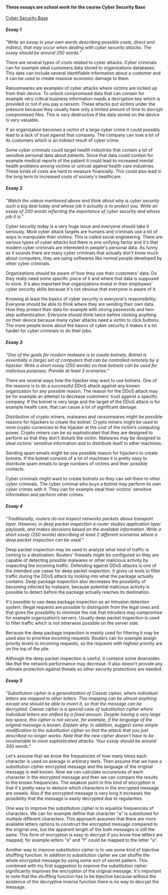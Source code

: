 <!---
<title>Cyber Security Base school work</title>
<description>Essays written for Cyber Security Base Mooc course</description>
<author>Tapio Salonen</author>
--->
#### These essays are school work for the course Cyber Security Base

[Cyber Security Base](https://cybersecuritybase.mooc.fi/)

##### Essay 1

*"Write an essay in your own words describing possible costs, direct and indirect, that may occur when dealing with cyber security attacks. The essay should be around 250 words."*

There are several types of costs related to cyber attacks. Cyber criminals can for example steal customers data stored to organizations databases. This data can include several identifiable information about a customer and it can be used to create massive economic damage to them.

Ransomwares are examples of cyber attacks where victims are locked up from their device. To unlock compromised data that can contain for example very critical business information needs a decryption key which is provided or not if you pay a ransom. These attacks put victims under the pressure because they usually have only a limited amount of time to decrypt compromised files. This is very destructive if the data stored on the device is very valuable.

If an organization becomes a victim of a large cyber crime it could possibly lead to a lack of trust against that company. The company can lose a lot of its customers which is an indirect result of cyber crime.

Some cyber criminals could target health industries that contain a lot of sensitive personal data about patients. Since that data could contain for example medical reports of the patient it could lead to increased mental health problems among victims or untrust against health care industries. These kinds of costs are hard to measure financially. This could also lead in the long term to increased costs of society's healthcare.

##### Essay 2

*"Watch the videos mentioned above and think about why is cyber security such a big deal today and whose job it actually is to protect you. Write an essay of 200 words reflecting the importance of cyber security and whose job it is."*

Cyber security today is a very huge issue and everyone should take it seriously. Most cyber attack targets are humans and criminals use a lot of ways to manipulate their victims. This is called social engineering. There are various types of cyber attacks but there is one unifying factor and it's that modern cyber criminals are interested in people's personal data. As funny as it sounds there are many cyber criminals that actually don't know much about computers, they are using softwares like normal people developed by other cyber criminals.

Organizations should be aware of how they use their customers' data. Do they really need some specific piece of it and where that data is supposed to store. It's also important that organizations invest in their employees' cyber security skills because it's not obvious that everyone is aware of it.

Knowing at least the basics of cyber security is everyone's responsibility. Everyone should be able to think where they are sending their own data. How they protect their data for example with strong passwords and two-step authentication. Everyone should think twice before clicking anything on their device because many cyber attacks need a victim to click buttons. The more people know about the basics of cyber security it makes it a lot harder for cyber criminals to do their jobs.

##### Essay 3

*"One of the goals for modern malware is to create botnets. Botnet is essentially a (large) set of computers that can be controlled remotely by a hijacker. Write a short essay (250 words) on how botnets can be used for malicious purposes. Provide at least 3 scenarios."*

There are several ways how the hijacker may want to use botnets. One of the reasons is to do a successful DDoS attack against any known organization for any possible reason. The reason for the DDoS attack may be for example an attempt to decrease customers' trust against a specific company. If the botnet is very large and the target of the DDoS attack is for example health care, that can cause a lot of significant damage.

Distribution of crypto miners, malwares and ransomwares might be possible reasons for hijackers to create the botnet. Crypto miners might be used to mine crypto currencies to the hijacker at the cost of the victim’s computing power. Crypto miners can be so sophisticated that they are designed to perform so that they don't disturb the victim. Malwares may be designed to steal victims' sensitive information and to distribute itself to other machines.

Sending spam emails might be one possible reason for hijackers to create botnets. If the botnet consists of a lot of machines it is pretty easy to distribute spam emails to large numbers of victims and their possible contacts.

Cyber criminals might want to create botnets so they can sell them to other cyber criminals. The cyber criminal who buys a botnet may perform its own cyber crimes with it. They can for example steal their victims' sensitive information and perform other crimes.

##### Essay 4

*"Traditionally, routers do not inspect networks packets above transport layer. However, in deep packet inspection a router studies application layer payloads, and makes decisions based on the available information. Write a short essay (250 words) describing at least 2 different scenarios where a deep packet inspection can be used."*

Deep packet inspection may be used to analyze what kind of traffic is coming to a destination. Routers' firewalls might be configured so they are capable of detecting possible malwares or other malicious activity by inspecting the incoming traffic. Defending against DDoS attacks is one of the intended use cases for deep packet inspection. It gives us tools to filter traffic during the DDoS attack by looking into what the package actually contains. Deep package inspection also decreases the possibility of becoming infected by malware, because potential malicious activity is possible to detect before the package actually reaches its destination.

It's possible to use deep package inspection as an intrusion detection system. Illegal requests are possible to distinguish from the legal ones and that gives the possibility to minimize the risk that intruders may compromise for example organization’s servers. Usually deep packet inspection is used to filter traffic which is not otherwise possible on the server side.

Because the deep package inspection is mainly used for filtering it may be used also to prioritise incoming requests. Routers can for example assign priority levels to incoming requests, so the requests with highest priority are on the top of the pile.

Although the deep packet inspection is useful, it contains some downsides like that the network performance may decrease. It also doesn't provide any ultimate protection against threats so other security protections are needed.

##### Essay 5

*"Substitution cipher is a generalization of Caesar cipher, where individual letters are mapped to other letters. This mapping can be almost anything except one should be able to invert it, so that the message can be decrypted. Caesar cipher is a special case of substitution cipher where individual letters are shifted by a fixed amount. Despite having a very large key space, this cipher is not secure, for example, if the language of the original message is known. Explain why. In addition, suggest some simple modification to the substitution cipher so that the attack that you just described no longer works. Note that the new cipher doesn't have to be invulnerable to more sophisticated attacks. Your essay should be around 300 words."*

Let's assume that we know the frequencies of how many times each character is used on average in arbitrary texts. Then assume that we have a substitution cipher encrypted message and the language of the original message is well known. Now we can calculate occurences of each character in the encrypted message and then we can compare the results to the known frequencies. The weakest point in this kind of encryption is that it's pretty easy to deduce which characters in the encrypted message are vowels. Also if the encrypted message is very long it increases the possibility that the message is easily decrypted due to regularities.

One way to improve the substitution cipher is to equalize frequencies of characters. We can for example define that character "a" is substituted for multiple different characters. This approach assumes that there are more available letters options to construct the encrypted message compared to the original one, but the apparent length of the both messages is still the same. This form of encryption is easy to decrypt if you know how letters are mapped, for example letters "e" and "f" could be mapped to the letter "a".

Another way to improve substitution cipher is to use some kind of bijective shuffling function. In addition to substitution cipher we can shuffle the whole encrypted message by using some sort of secret pattern. This combined with my first suggestion to improve the substitution cipher significantly improves the encryption of the original message. It's important to note that the shuffling function has to be bijective because without the existence of the decryptive inverse function there is no way to decrypt the message.